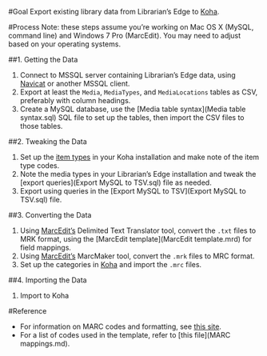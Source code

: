 #Goal
Export existing library data from Librarian’s Edge to [Koha](http://koha-community.org/).

#Process
Note: these steps assume you’re working on Mac OS X (MySQL, command line) and Windows 7 Pro (MarcEdit). You may need to adjust based on your operating systems.

##1. Getting the Data
1. Connect to MSSQL server containing Librarian’s Edge data, using [Navicat](http://www.navicat.com/products/navicat-for-sqlserver) or another MSSQL client.
2. Export at least the `Media`, `MediaTypes`, and `MediaLocations` tables as CSV, preferably with column headings.
3. Create a MySQL database, use the [Media table syntax](Media table syntax.sql) SQL file to set up the tables, then import the CSV files to those tables.

##2. Tweaking the Data
1. Set up the [item types](http://manual.koha-community.org/3.6/en/basicparams.html) in your Koha installation and make note of the item type codes.
2. Note the media types in your Librarian’s Edge installation and tweak the [export queries](Export MySQL to TSV.sql) file as needed.
3. Export using queries in the [Export MySQL to TSV](Export MySQL to TSV.sql) file.

##3. Converting the Data
1. Using [MarcEdit’s](http://marcedit.reeset.net) Delimited Text Translator tool, convert the `.txt` files to MRK format, using the [MarcEdit template](MarcEdit template.mrd) for field mappings.
2. Using [MarcEdit’s](http://marcedit.reeset.net) MarcMaker tool, convert the `.mrk` files to MRC format.
3. Set up the categories in [Koha](http://koha-community.org/) and import the `.mrc` files.

##4. Importing the Data
1. Import to Koha

#Reference
- For information on MARC codes and formatting, see [this site](http://www.loc.gov/marc/bibliographic/bdsummary.html).
- For a list of codes used in the template, refer to [this file](MARC mappings.md).
